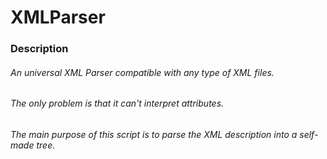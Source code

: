 # XMLParser
### Description
###### An universal XML Parser compatible with any type of XML files.
###### The only problem is that it can't interpret attributes.
###### The main purpose of this script is to parse the XML description into a self-made tree.
